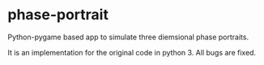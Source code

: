 phase-portrait
==============

Python-pygame based app to simulate three diemsional phase portraits.


It is an implementation for the original code in python 3. All bugs are fixed.
